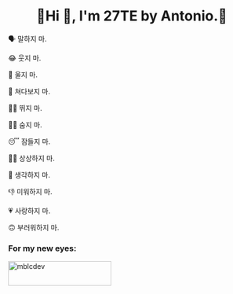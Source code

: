 <h1 align="center">🦀Hi 👋, I'm 27TE by Antonio.🦀</h1>

🗣️ 말하지 마.

😂 웃지 마.

🥲 울지 마.

🙈 쳐다보지 마.

🏃‍➡️ 뛰지 마.

😶‍🌫️ 숨지 마.

😴 잠들지 마.

😵‍💫 상상하지 마.

🤔 생각하지 마.

👎 미워하지 마.

💗 사랑하지 마.

🙃 부러워하지 마.
<h3 align="left">For my new eyes:</h3>
<p><a href="https://ko-fi.com/mblcdev"> <img align="left" src="https://cdn.ko-fi.com/cdn/kofi3.png?v=3" height="50" width="210" alt="mblcdev" /></a></p><br><br>
